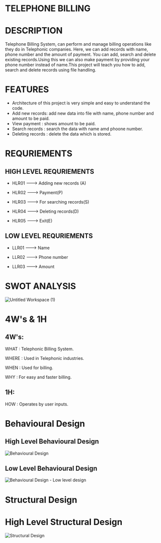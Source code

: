 # TELEPHONE BILLING

# DESCRIPTION

Telephone Billing System, can perform and manage billing operations like they do in Telephonic companies. Here, we can add records with name, phone number and the amount of payment. You can add, search and delete existing records.Using this we can also make payment by providing your phone number instead of name.This project will teach you how to add, search and delete records using file handling.


# FEATURES

* Architecture of this project is very simple and easy to understand the code.
* Add new records: add new data into file with name, phone number and amount to be paid. 
* View payment : shows amount to be paid.
* Search records : search the data with name amd phoone number.
* Deleting records : delete the data which is stored. 


# REQURIEMENTS

## HIGH LEVEL REQURIEMENTS
* HLR01 ---> Adding new records (A)

* HLR02 ---> Payment(P)

* HLR03 ---> For searching records(S)
 
* HLR04 ---> Deleting records(D)

* HLR05 ---> Exit(E)

## LOW LEVEL REQURIEMENTS
* LLR01 ---> Name

* LLR02 ---> Phone number

* LLR03 ---> Amount


# SWOT ANALYSIS

![Untitled Workspace (1)](https://user-images.githubusercontent.com/82401251/152638461-80c5c1e7-211c-404a-b6ab-d468a7897d5f.jpg)


# 4W's & 1H

## 4W's:
WHAT : Telephonic Billing System.

WHERE : Used in Telephonic industries.

WHEN : Used for billing.

WHY : For easy and faster billing.

## 1H:
HOW : Operates by user inputs.


# Behavioural Design
## High Level Behavioural Design

![Behavioural Design](https://user-images.githubusercontent.com/77672209/152676909-a3c29691-f197-4407-ae3b-efbbe3c49a33.jpg)

## Low Level Behavioural Design

![Behavioural Design - Low level design](https://user-images.githubusercontent.com/77672209/152933170-5da2c615-027e-47d4-b707-327e1e618038.jpeg)


# Structural Design
# High Level Structural Design

![Structural Design](https://user-images.githubusercontent.com/77672209/152676827-620f1898-09cf-426d-bb35-1ceb26f594a6.jpg)
